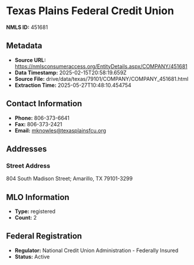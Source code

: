 # Texas Plains Federal Credit Union

**NMLS ID:** 451681

## Metadata
- **Source URL:** https://nmlsconsumeraccess.org/EntityDetails.aspx/COMPANY/451681
- **Data Timestamp:** 2025-02-15T20:58:19.659Z
- **Source File:** drive/data/texas/79101/COMPANY/COMPANY_451681.html
- **Extraction Time:** 2025-05-27T10:48:10.454754

## Contact Information
- **Phone:** 806-373-6641
- **Fax:** 806-373-2421
- **Email:** mknowles@texasplainsfcu.org

## Addresses
### Street Address
804 South Madison Street; Amarillo, TX 79101-3299

## MLO Information
- **Type:** registered
- **Count:** 2

## Federal Registration
- **Regulator:** National Credit Union Administration - Federally Insured
- **Status:** Active
